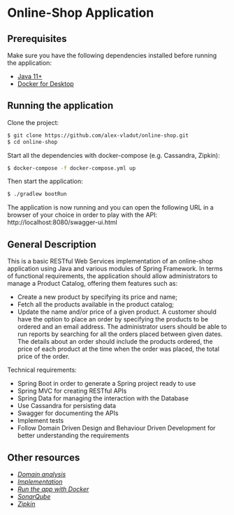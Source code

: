 # Online-Shop Application

## Prerequisites

Make sure you have the following dependencies installed before running the application:
- [Java 11+](https://www.oracle.com/java/technologies/javase-jdk11-downloads.html)
- [Docker for Desktop](https://docs.docker.com/docker-for-mac/)

## Running the application

Clone the project:
```bash
$ git clone https://github.com/alex-vladut/online-shop.git
$ cd online-shop
```

Start all the dependencies with docker-compose (e.g. Cassandra, Zipkin):
```bash
$ docker-compose -f docker-compose.yml up 
```

Then start the application:
```bash
$ ./gradlew bootRun
```
The application is now running and you can open the following URL in a browser of your choice in order to play with the API: http://localhost:8080/swagger-ui.html

## General Description

This is a basic RESTful Web Services implementation of an online-shop application using Java and various modules of Spring Framework. In terms of functional requirements, the application should allow administrators to manage a Product Catalog, offering them features such as:
- Create a new product by specifying its price and name;
- Fetch all the products available in the product catalog;
- Update the name and/or price of a given product.
A customer should have the option to place an order by specifying the products to be ordered and an email address. The administrator users should be able to run reports by searching for all the orders placed between given dates. The details about an order should include the products ordered, the price of each product at the time when the order was placed, the total price of the order.

Technical requirements:
- Spring Boot in order to generate a Spring project ready to use
- Spring MVC for creating RESTful APIs
- Spring Data for managing the interaction with the Database
- Use Cassandra for persisting data
- Swagger for documenting the APIs
- Implement tests
- Follow Domain Driven Design and Behaviour Driven Development for better understanding the requirements

## Other resources

- [*Domain analysis*](/static/pages/data-model.md)
- [*Implementation*](/static/pages/implementation.md)
- [*Run the app with Docker*](/static/pages/docker-kubernetes.md)
- [*SonarQube*](/static/pages/sonar-qube.md)
- [*Zipkin*](/static/pages/zipkin.md)
